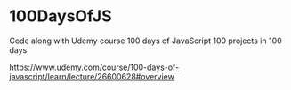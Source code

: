 # 100DaysOfJS

Code along with Udemy course 100 days of JavaScript
100 projects in 100 days

https://www.udemy.com/course/100-days-of-javascript/learn/lecture/26600628#overview